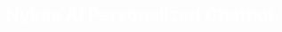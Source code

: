<div>
  <h1 style="color:white; font-size:xx-large;"><b> Nykaa Ai Personalized Chatbot </b></h1>
</div>
